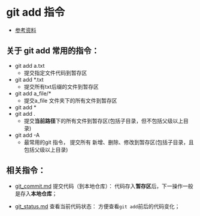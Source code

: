 # git add 指令
* [参考资料](https://git-scm.com/docs/git-add)

## 关于 git add 常用的指令： 
* git add a.txt
	* 提交指定文件代码到暂存区
* git add *.txt
	* 提交所有txt后缀的文件到暂存区
* git add a_file/*
	* 提交a_file 文件夹下的所有文件到暂存区
* git add *
* git add .
	* 提交**当前路径**下的所有文件到暂存区(包括子目录，但不包括父级以上目录)
* git add -A
	* 最常用的git 指令， 提交所有 新增、删除、修改到暂存区(包括子目录，且包括父级以上目录)


## 相关指令：
* [git_commit.md](https://github.com/wteam-xq/testGit/blob/master/learn_log/git_commit.md) 提交代码（到本地仓库）： 代码存入**暂存区**后，下一操作一般是存入**本地仓库**； 

* [git_status.md](https://github.com/wteam-xq/testGit/blob/master/learn_log/git_status.md) 查看当前代码状态： 方便查看`git add`前后的代码变化；
